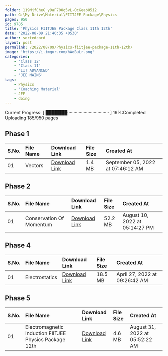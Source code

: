 ```yaml
---
folder: 119MjfCheG_y9aF70Og5vL-OcGeabO5i2
path: G:\My Drive\Material\FIITJEE Package\Physics
pages: 950
id: 9785
title: 'Physics FIITJEE Package Class 11th 12th'
date: '2022-08-09 21:40:35 +0530'
author: sortedcord
layout: post
permalink: /2022/08/09/Physics-fiitjee-package-11th-12th/
image: 'https://i.imgur.com/hWoBuLr.png'
categories:
    - 'Class 12'
    - 'Class 11'
    - 'IIT ADVANCED'
    - 'JEE MAINS'
tags:
    - Physics
    - 'Coaching Material'
    - JEE
    - doing
---
```


<!-- PROGRESS START -->
Current Progress: [ ███████································· ] 19%:Completed Uploading 185/950 pages
<!-- PROGRESS END -->

<!-- TABLE START -->

## Phase 1 

| S.No. | File Name | Download Link                              | File Size | Created At                        |
|:------|:----------|:-------------------------------------------|:----------|:----------------------------------|
| 01    | Vectors   | [Download Link](https://shorturl.at/gimo8) | 1.4 MB    | September 05, 2022 at 07:46:12 AM |

## Phase 2 

| S.No. | File Name                | Download Link                              | File Size | Created At                     |
|:------|:-------------------------|:-------------------------------------------|:----------|:-------------------------------|
| 01    | Conservation Of Momentum | [Download Link](https://shorturl.at/gjlST) | 52.2 MB   | August 10, 2022 at 05:14:27 PM |

## Phase 4 

| S.No. | File Name      | Download Link                              | File Size | Created At                    |
|:------|:---------------|:-------------------------------------------|:----------|:------------------------------|
| 01    | Electrostatics | [Download Link](https://shorturl.at/giLN5) | 18.5 MB   | April 27, 2022 at 09:26:42 AM |

## Phase 5 

| S.No. | File Name                                              | Download Link                              | File Size | Created At                     |
|:------|:-------------------------------------------------------|:-------------------------------------------|:----------|:-------------------------------|
| 01    | Electromagnetic Induction FIITJEE Physics Package 12th | [Download Link](https://shorturl.at/gqrx1) | 4.6 MB    | August 31, 2022 at 05:52:22 AM |



<!-- TABLE END -->
